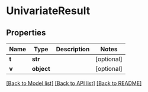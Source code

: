 # UnivariateResult

## Properties
Name | Type | Description | Notes
------------ | ------------- | ------------- | -------------
**t** | **str** |  | [optional] 
**v** | **object** |  | [optional] 

[[Back to Model list]](../README.md#documentation-for-models) [[Back to API list]](../README.md#documentation-for-api-endpoints) [[Back to README]](../README.md)


